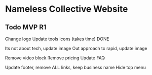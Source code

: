 # Nameless Collective Website

## Todo MVP R1

Change logo
Update tools icons (takes time) DONE

Its not about tech, update image
Out approach to rapid, update image

Remove video block
Remove pricing
Update FAQ

Update footer, remove ALL links, keep business name
Hide top menu
